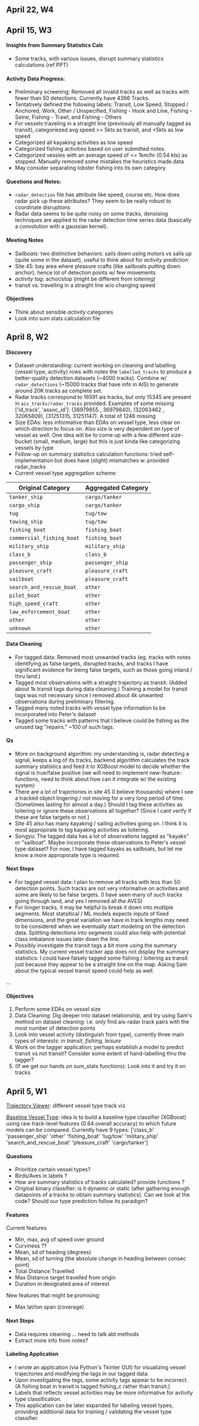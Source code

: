 ## April 22, W4



## April 15, W3

#### Insights from Summary Statistics Calc
* Some tracks, with various issues, disrupt summary statistics calculations (ref PPT)

#### Activity Data Progress:
* Preliminary screening: Removed all invalid tracks as well as tracks with fewer than 50 detections. Currently have 4366 Tracks.
* Tentatively defined the following labels: Transit, Low Speed, Stopped / Anchored, Work, Other / Unspecified, Fishing - Hook and Line, Fishing - Seine, Fishing - Trawl, and Fishing - Others
* For vessels traveling in a straight line (previosuly all manually tagged as transit), categoriezed avg speed >= 5kts as transit, and <5kts as low speed
* Categorized all kayaking activities as low speed
* Categorized fishing activities based on user submitted notes.
* Categorized vessles with an average speed of <= 1km/hr (0.54 kts) as stopped. Manually removed some mistakes the heuristics made.data
* May consider separating lobster fishing into its own category.

#### Questions and Notes:
* `radar_detection` file has attribute like speed, course etc. How does radar pick up these attributes? They seem to be really robust to coordinate disruptions
* Radar data seems to be quite noisy on some tracks, denoising techniques are applied to the radar detection time series data (basically a convolution with a gaussian kernel).

#### Meeting Notes

* Sailboats: two distinctive behaviors: sails down using motors vs sails up (quite some in the dataset), useful to think about for _activity prediction_
* Site 45: bay area where pleasure crafts (like sailboats putting down anchor), hence lot of detection points w/ few movements
* _activity tag_: achor/stop (might be different from loitering)
* transit vs. travelling in a straight line w/o changing speed

#### Objectives

* Think about sensible _activity_ categories
* Look into sum stats calculation file

## April 8, W2

#### Discovery 
* Dataset understanding: current working on cleaning and labelling (vessel type, activity) rows with notes the `labelled_tracks` to produce a better-quality detection datasets (~4000 tracks). Combine w/ `radar_detections` (~15000 tracks that have info in AIS) to generate around 20K tracks as complete set. 
* Radar tracks correspond to 16591 ais tracks, but only 15345 are present in `ais_tracks/radar_tracks` provided. Examples of some missing ['id_track', 'assoc_id']: (36979855 , 36979840), (32063462 , 32065809), (31251315, 31251147). A total of 1246 missing
* Size EDAs: less informative than EDAs on vessel type, less clear on which direction to focus on. Also size is very dependent on type of vessel as well. One idea will be to come up with a few different size-bucket (small, medium, large) but this is just kinda like categorizing vessels by type
* Follow-up on summary statisitcs calculation functions: tried self-implementation but does have (slight) mismatches w. provided radar_tracks 
* Current vessel type aggregation scheme:

| Original Category              | Aggregated Category   |
|-------------------------------|------------------------|
| `tanker_ship`                 | `cargo/tanker`        |
| `cargo_ship`                  | `cargo/tanker`        |
| `tug`                         | `tug/tow`             |
| `towing_ship`                | `tug/tow`             |
| `fishing_boat`               | `fishing_boat`        |
| `commercial_fishing_boat`    | `fishing_boat`        |
| `military_ship`              | `military_ship`       |
| `class_b`                    | `class_b`             |
| `passenger_ship`             | `passenger_ship`      |
| `pleasure_craft`             | `pleasure_craft`      |
| `sailboat`                   | `pleasure_craft`      |
| `search_and_rescue_boat`     | `other`               |
| `pilot_boat`                 | `other`               |
| `high_speed_craft`           | `other`               |
| `law_enforcement_boat`       | `other`               |
| `other`                      | `other`               |
| `unknown`                    | `other`               |


#### Data Cleaning
* For tagged data: Removed most unwanted tracks (eg. tracks with notes identifying as false targets, disrupted tracks, and tracks I have significant evidence for being false targets, such as those going inland / thru land.)
* Tagged most observations with a straight trajectory as transit. (Added about 1k transit tags during data cleaning.) Training a model for transit tags was not necessary since I removed about 4k unwanted observations during preliminary filtering.
* Tagged many noted tracks with vessel type information to be incorporated into Peter's dataset
* Tagged some tracks with patterns that I believe could be fishing as the unused tag "repairs." ~100 of such tags.

#### Qs
* More on background algorithm: my understanding is, radar detecting a signal, keeps a log of its tracks, backend algorithm calculates the track summary statistics and feed it to XGBoost model to decide whether the signal is true/false positive (we will need to implement new-feature-functions, need to think about how can it integrate w/ the existing system)
* There are a lot of trajectories in site 45 (I believe thousands) where I see a tracked object lingering / not moving for a very long period of time. (Sometimes lasting for almost a day.) Should I tag these activities as loitering or ignore these observations all together? (Since I cant verify if these are false targets or not.)
* Site 45 also has many kayaking / sailing activities going on. I think it is most appropirate to tag kayaking activities as loitering.
* Songyu: The tagged data has a lot of observations tagged as "kayaks" or "sailboat". Maybe incorporate these observations to Peter's vessel type dataset? For now, I have tagged kayaks as sailboats, but let me know a more approporate type is required.

#### Next Steps
* For tagged vessel data: I plan to remove all tracks with less than 50 detection points. Such tracks are not very informative on activities and some are likely to be false targets. (I have seen many of such tracks going through land, and yes I removed all the AVES)
* For longer tracks, it may be helpful to break it down into mutliple segments. Most statsitical / ML models expects inputs of fixed dimensions, and the great variation we have in track lengths may need to be considered when we eventually start modeling on the detection data. Splitting detections into segments could also help with potential class imbalance issues later down the line.
* Possibly investigate the transit tags a bit more using the summary statistics. My current vessel tracker app does not display the summary statistics: I could have falsely tagged some fishing / loitering as transit just because they appear to be a straight line on the map. Asking Sam about the typical vessel transit speed could help as well.



...

#### Objectives
1. Perform some EDAs on vessel size
2. Data Cleaning: Dig deeper into dataset relationship, and try using Sam's method on dataset cleaning: i.e. only find ais-radar track pairs with the most number of detection points
3. Look into vessel activity (distinguish from type), currently three main types of interests: _in transit, fishing, leisure_
4. Work on the tagger application; perhaps establish a model to predict transit vs not transit? Consider some extent of hand-labelling thru the tagger?
5. (If we get our hands on sum_stats functions): Look into it and try it on tracks

## April 5, W1

[Trajectory Viewer](peter/tracks_viewer.ipynb): different vessel type track viz

[Baseline Vessel Type](peter/type_classfication_baseline.ipynb): idea is to build a baseline type classifier (XGBoost) using raw track-level features (0.84 overall accuracy) to which future models can be compared. Currently have 9 types: ['class_b' 'passenger_ship' 'other' 'fishing_boat' 'tug/tow'
 'military_ship' 'search_and_rescue_boat' 'pleasure_craft' 'cargo/tanker']

#### Questions

* Prioritize certain vessel types?
* Birds/Aves in labels ?
* How are summary statistics of tracks calculated? provide functions ?
* Original binary classifier: is it dynamic or static (after gathering enough datapoints of a tracks to obtain summary statistics). Can we look at the code? Should our type prediction follow its paradigm?

#### Features

Current features
* Min, max, avg of speed over ground
* Curviness ??
* Mean, sd of heading (degrees)
* Mean, sd of turning (the absolute change in heading between consec point)
* Total Distance Travelled
* Max Distance target travelled from origin
* Duration in designated area of interest

New features that might be promising:
* Max lat/lon span (coverage)

#### Next Steps

* Data requires cleaning ... need to talk abt methods
* Extract more info from notes?

#### Labeling Application

* I wrote an application (via Python's Tkinter GUI) for visualizing vessel trajectories and modifying the tags in our tagged data.
* Upon investigating the tags, some activity tags appear to be incorrect. (A fishing boat in transit is tagged fishing_c rather than transit.)
* Labels that reflects vessel activities may be more informative for avtivity type classification.
* This application can be later expanded for labeling vessel types, providing additional data for training / validating the vessel type classifier.

